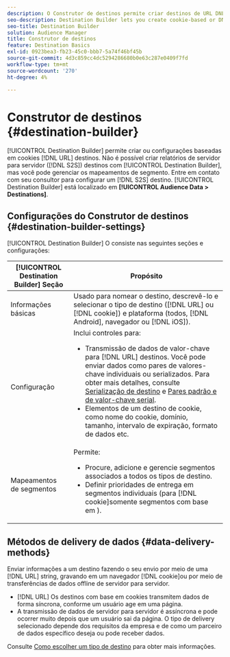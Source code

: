 ```yaml
---
description: O Construtor de destinos permite criar destinos de URL DNL ou com base em cookies. Não é possível criar destinos S2S (servidor para servidor) com o Construtor de destinos, mas você pode gerenciar os mapeamentos de segmentos deles. Entre em contato com o consultor da para configurar um destino S2S. O Construtor de destinos está localizado em Dados de público-alvo > Destinos.
seo-description: Destination Builder lets you create cookie-based or DNL URL destinations. You cannot create server-to-server (S2S) destinations with Destination Builder, but you can manage their segment mappings. Contact your consultant to set up a S2S destination. Destination Builder is located in Audience Data > Destinations.
seo-title: Destination Builder
solution: Audience Manager
title: Construtor de destinos
feature: Destination Basics
exl-id: 0923bea3-fb23-45c0-bbb7-5a74f46bf45b
source-git-commit: 4d3c859cc4dc5294286680b0e63c287e0409f7fd
workflow-type: tm+mt
source-wordcount: '270'
ht-degree: 4%

---
```


# Construtor de destinos {#destination-builder}

[!UICONTROL Destination Builder] permite criar ou configurações baseadas em cookies [!DNL URL] destinos. Não é possível criar relatórios de servidor para servidor ([!DNL S2S]) destinos com [!UICONTROL Destination Builder], mas você pode gerenciar os mapeamentos de segmento. Entre em contato com seu consultor para configurar um [!DNL S2S] destino. [!UICONTROL Destination Builder] está localizado em **[!UICONTROL Audience Data > Destinations]**.

## Configurações do Construtor de destinos {#destination-builder-settings}

<!-- destination-builder.xml -->

[!UICONTROL Destination Builder] O consiste nas seguintes seções e configurações:

| [!UICONTROL Destination Builder] Seção | Propósito |
|--- |--- |
| Informações básicas | Usado para nomear o destino, descrevê-lo e selecionar o tipo de destino ([!DNL URL] ou [!DNL cookie]) e plataforma (todos, [!DNL Android], navegador ou [!DNL iOS]). |
| Configuração | Inclui controles para: <br/><ul><li>Transmissão de dados de valor-chave para [!DNL URL] destinos. Você pode enviar dados como pares de valores-chave individuais ou serializados. Para obter mais detalhes, consulte [Serialização de destino](../../features/destinations/key-value-pairs.md#destination-serialized) e [Pares padrão e de valor-chave serial](../../features/destinations/key-value-pairs.md). </li><li>Elementos de um destino de cookie, como nome do cookie, domínio, tamanho, intervalo de expiração, formato de dados etc.</li></ul> |
| Mapeamentos de segmentos | Permite: <br/><ul><li>Procure, adicione e gerencie segmentos associados a todos os tipos de destino. </li><li>Definir prioridades de entrega em segmentos individuais (para [!DNL cookie]somente segmentos com base em ).</li></ul> |

## Métodos de delivery de dados {#data-delivery-methods}

Enviar informações a um destino fazendo o seu envio por meio de uma [!DNL URL] string, gravando em um navegador [!DNL cookie]ou por meio de transferências de dados offline de servidor para servidor.

* [!DNL URL] Os destinos com base em cookies transmitem dados de forma síncrona, conforme um usuário age em uma página.
* A transmissão de dados de servidor para servidor é assíncrona e pode ocorrer muito depois que um usuário sai da página. O tipo de delivery selecionado depende dos requisitos da empresa e de como um parceiro de dados específico deseja ou pode receber dados.

Consulte [Como escolher um tipo de destino](../../features/destinations/destinations.md) para obter mais informações.
